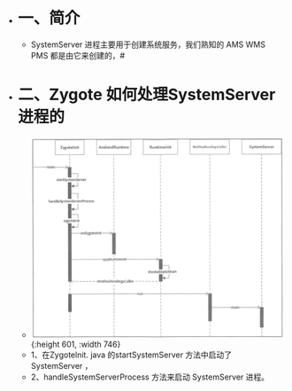 - # 一、简介
	- SystemServer 进程主要用于创建系统服务，我们熟知的 AMS WMS PMS 都是由它来创建的，#
- # 二、Zygote 如何处理SystemServer 进程的
	- ![image.png](../assets/image_1660120698552_0.png){:height 601, :width 746}
	- 1、在Zygotelnit. java 的startSystemServer 方法中启动了 SystemServer ，
	- 2、handleSystemServerProcess 方法来启动 SystemServer 进程。